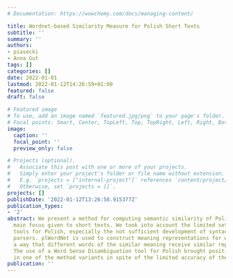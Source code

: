 ```yaml
---
# Documentation: https://wowchemy.com/docs/managing-content/

title: Wordnet-based Similarity Measure for Polish Short Texts
subtitle: ''
summary: ''
authors:
- piasecki
- Anna Gut
tags: []
categories: []
date: 2022-01-01
lastmod: 2022-01-12T14:26:59+01:00
featured: false
draft: false

# Featured image
# To use, add an image named `featured.jpg/png` to your page's folder.
# Focal points: Smart, Center, TopLeft, Top, TopRight, Left, Right, BottomLeft, Bottom, BottomRight.
image:
  caption: ''
  focal_point: ''
  preview_only: false

# Projects (optional).
#   Associate this post with one or more of your projects.
#   Simply enter your project's folder or file name without extension.
#   E.g. `projects = ["internal-project"]` references `content/project/deep-learning/index.md`.
#   Otherwise, set `projects = []`.
projects: []
publishDate: '2022-01-12T13:26:58.915377Z'
publication_types:
- '2'
abstract: We present a method for computing semantic similarity of Polish text with
  main focus given to short texts. We took into account the limited set of language
  tools for Polish, especially the not sufficient development of syntactic and semantic
  parsers. plWordNet is used to construct meaning representations for words in such
  a way that different words of the similar meaning receive similar representation.
  The use of a Word Sense Disambiguation tool for Polish brought positive results
  in one of the method variants in spite of the limited accuracy of the
publication: ''
---
```

